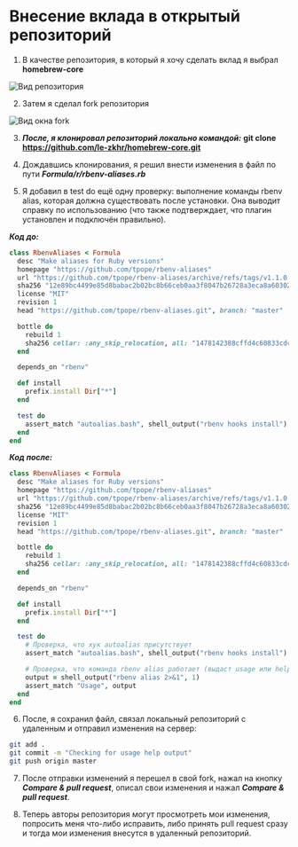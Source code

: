 # **Внесение вклада в открытый репозиторий**

1. В качестве репозитория, в который я хочу сделать вклад я выбрал **homebrew-core**

![Вид репозитория](/Users/zkhr/Documents/Education/Практика/Images/HomebrewOverview.png)

2. Затем я сделал fork репозитория

![Вид окна fork](/Users/zkhr/Documents/Education/Практика/Images/Forking.png)

3. ***После, я клонировал репозиторий локально командой:*** **git clone https://github.com/le-zkhr/homebrew-core.git**

4. Дождавшись клонирования, я решил внести изменения в файл по пути ***Formula/r/rbenv-aliases.rb***

5. Я добавил в test do ещё одну проверку: выполнение команды rbenv alias, которая должна существовать после установки. Она выводит справку по использованию (что также подтверждает, что плагин установлен и подключён правильно).

***Код до:***
```Ruby
class RbenvAliases < Formula
  desc "Make aliases for Ruby versions"
  homepage "https://github.com/tpope/rbenv-aliases"
  url "https://github.com/tpope/rbenv-aliases/archive/refs/tags/v1.1.0.tar.gz"
  sha256 "12e89bc4499e85d8babac2b02bc8b66ceb0aa3f8047b26728a3eca8a6030273d"
  license "MIT"
  revision 1
  head "https://github.com/tpope/rbenv-aliases.git", branch: "master"

  bottle do
    rebuild 1
    sha256 cellar: :any_skip_relocation, all: "1478142388cffd4c60833cdc2b6e7f3bcac3f6e8b15e095167718ceb0cd7c237"
  end

  depends_on "rbenv"

  def install
    prefix.install Dir["*"]
  end

  test do
    assert_match "autoalias.bash", shell_output("rbenv hooks install")
  end
end
```

***Код после:***
```Ruby
class RbenvAliases < Formula
  desc "Make aliases for Ruby versions"
  homepage "https://github.com/tpope/rbenv-aliases"
  url "https://github.com/tpope/rbenv-aliases/archive/refs/tags/v1.1.0.tar.gz"
  sha256 "12e89bc4499e85d8babac2b02bc8b66ceb0aa3f8047b26728a3eca8a6030273d"
  license "MIT"
  revision 1
  head "https://github.com/tpope/rbenv-aliases.git", branch: "master"

  bottle do
    rebuild 1
    sha256 cellar: :any_skip_relocation, all: "1478142388cffd4c60833cdc2b6e7f3bcac3f6e8b15e095167718ceb0cd7c237"
  end

  depends_on "rbenv"

  def install
    prefix.install Dir["*"]
  end

  test do
    # Проверка, что хук autoalias присутствует
    assert_match "autoalias.bash", shell_output("rbenv hooks install")

    # Проверка, что команда rbenv alias работает (выдаст usage или help)
    output = shell_output("rbenv alias 2>&1", 1)
    assert_match "Usage", output
  end
end
```

6. После, я сохранил файл, связал локальный репозиторий с удаленным и отправил изменения на сервер:
```Bash
git add .
git commit -m "Checking for usage help output"
git push origin master
```

7. После отправки изменений я перешел в свой fork, нажал на кнопку ***Compare & pull request***, описал свои изменения и нажал ***Compare & pull request***.

8. Теперь авторы репозитория могут просмотреть мои изменения, попросить меня что-либо исправить, либо принять pull request сразу и тогда мои изменения внесутся в удаленный репозиторий.